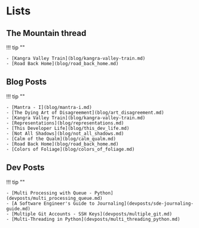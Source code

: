 # Lists

## The Mountain thread

!!! tip ""

    - [Kangra Valley Train](blog/kangra-valley-train.md)
    - [Road Back Home](blog/road_back_home.md)

## Blog Posts

!!! tip ""

    - [Mantra - I](blog/mantra-i.md)
    - [The Dying Art of Disagreement](blog/art_disagreement.md)
    - [Kangra Valley Train](blog/kangra-valley-train.md)
    - [Representations](blog/representations.md)
    - [This Developer Life](blog/this_dev_life.md)
    - [Not All Shadows](blog/not_all_shadows.md)
    - [Calm of the Qualm](blog/calm_qualm.md)
    - [Road Back Home](blog/road_back_home.md)
    - [Colors of Foliage](blog/colors_of_foliage.md)

## Dev Posts

!!! tip ""

    - [Multi Processing with Queue - Python](devposts/multi_processing_queue.md)
    - [A Software Engineer's Guide to Journaling](devposts/sde-journaling-guide.md)
    - [Multiple Git Accounts - SSH Keys](devposts/multiple_git.md)
    - [Multi-Threading in Python](devposts/multi_threading_python.md)

[^1]: Last Updated: `2019-04-14`
